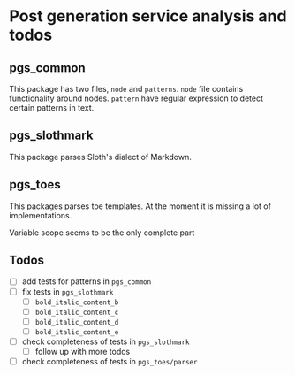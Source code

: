 # Post generation service analysis and todos

## pgs_common
This package has two files, `node` and `patterns`. `node` file contains functionality around nodes. `pattern` have regular expression to detect certain patterns in text.

## pgs_slothmark

This package parses Sloth's dialect of Markdown.

## pgs_toes

This packages parses toe templates. At the moment it is missing a lot of implementations.

Variable scope seems to be the only complete part

## Todos

- [ ] add tests for patterns in `pgs_common` 
- [ ] fix tests in `pgs_slothmark`
  - [ ] `bold_italic_content_b`
  - [ ] `bold_italic_content_c`
  - [ ] `bold_italic_content_d`
  - [ ] `bold_italic_content_e`
- [ ] check completeness of tests in `pgs_slothmark`
  - [ ] follow up with more todos
- [ ] check completeness of tests in `pgs_toes/parser`